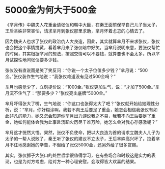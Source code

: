 # 5000金为何大于500金

《芈月传》中魏夫人花重金请张仪和朝中大臣，在秦王面前保举自己儿子当太子，王后芈姝非常害怕，请求芈月到张仪那里求助，芈月怀着忐忑的心情去了。 

因为魏夫人也求了张仪的政治仇人大良造，因此，其实就算芈月不来求张仪，张仪也会把这个事情搅黄，看着芈月来了张仪暗中好笑，当芈月说明来意，要张仪帮忙的时候，其实根据芈月的想法，按照交情可以不要钱，就算要也不会太多，所以芈月试探性地问张仪要多少钱。 

张仪没有直说而是笑了笑反问：“你说一个太子位值多少钱？”芈月说：“500金。”张仪装作生气地说：“我张仪难道没有见过500金吗？” 

芈月也感觉少了，立刻提价说：“1000金。”张仪更加生气，说：“才加了500金。”芈月沉不住气了：“那要多少？”张仪亮出底牌“5000金。” 

芈月吓得张大了嘴，生气地说：“你这口也张得太大了吧？”张仪就开始给她理性分析，说：“芈月，你好糊涂啊，我若不向王后要足了重金，她怎会相信我张仪有如此非凡的能力，她又怎会知道你芈月出力游说我之不易，我若不向王后要足了重金，她如何能体会我为此事赴汤蹈火历尽千难万险，她怎么会对我心存感激呢？” 

芈月这才恍然大悟。果然，张仪不负使命，把以大良造为首的请求立魏夫人儿子为太子的一帮人说败了，秦王听了张仪的建议不立太子，王后芈姝高兴坏了，拉着芈月不住地感谢她的辛苦，不但给了张仪5000金，还另外给了很多赏赐。 

其实，张仪狮子大张口的处世哲学很值得学习，在有些场合和时段这是实力的表现，也是为对方考虑，给对方一种心理安慰，会取得皆大欢喜的结果。